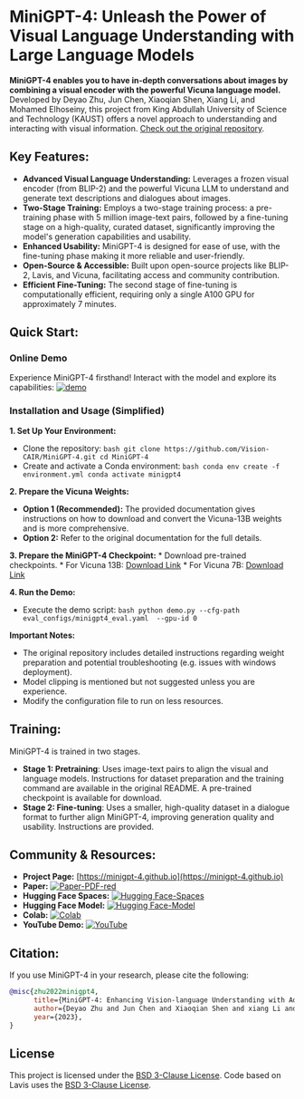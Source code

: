 # MiniGPT-4: Unleash the Power of Visual Language Understanding with Large Language Models

**MiniGPT-4 enables you to have in-depth conversations about images by combining a visual encoder with the powerful Vicuna language model.** Developed by Deyao Zhu, Jun Chen, Xiaoqian Shen, Xiang Li, and Mohamed Elhoseiny, this project from King Abdullah University of Science and Technology (KAUST) offers a novel approach to understanding and interacting with visual information.  [Check out the original repository](https://github.com/RiseInRose/MiniGPT-4-ZH).

## Key Features:

*   **Advanced Visual Language Understanding:** Leverages a frozen visual encoder (from BLIP-2) and the powerful Vicuna LLM to understand and generate text descriptions and dialogues about images.
*   **Two-Stage Training:**  Employs a two-stage training process: a pre-training phase with 5 million image-text pairs, followed by a fine-tuning stage on a high-quality, curated dataset, significantly improving the model's generation capabilities and usability.
*   **Enhanced Usability:** MiniGPT-4 is designed for ease of use, with the fine-tuning phase making it more reliable and user-friendly.
*   **Open-Source & Accessible:** Built upon open-source projects like BLIP-2, Lavis, and Vicuna, facilitating access and community contribution.
*   **Efficient Fine-Tuning:** The second stage of fine-tuning is computationally efficient, requiring only a single A100 GPU for approximately 7 minutes.

## Quick Start:

### Online Demo
Experience MiniGPT-4 firsthand!  Interact with the model and explore its capabilities:
[![demo](figs/online_demo.png)](https://minigpt-4.github.io)

### Installation and Usage (Simplified)

**1. Set Up Your Environment:**

   *   Clone the repository:
      ```bash
      git clone https://github.com/Vision-CAIR/MiniGPT-4.git
      cd MiniGPT-4
      ```
   *   Create and activate a Conda environment:
      ```bash
      conda env create -f environment.yml
      conda activate minigpt4
      ```

**2. Prepare the Vicuna Weights:**

   *  **Option 1 (Recommended):** The provided documentation gives instructions on how to download and convert the Vicuna-13B weights and is more comprehensive.
   *  **Option 2:** Refer to the original documentation for the full details.

**3. Prepare the MiniGPT-4 Checkpoint:**
    * Download pre-trained checkpoints.
    * For Vicuna 13B: [Download Link](https://drive.google.com/file/d/1a4zLvaiDBr-36pasffmgpvH5P7CKmpze/view?usp=share_link)
    * For Vicuna 7B: [Download Link](https://drive.google.com/file/d/1RY9jV0dyqLX-o38LrumkKRh6Jtaop58R/view?usp=sharing)

**4. Run the Demo:**

   *   Execute the demo script:
      ```bash
      python demo.py --cfg-path eval_configs/minigpt4_eval.yaml  --gpu-id 0
      ```

**Important Notes:**

*   The original repository includes detailed instructions regarding weight preparation and potential troubleshooting (e.g. issues with windows deployment).
*   Model clipping is mentioned but not suggested unless you are experience.
*   Modify the configuration file to run on less resources.

## Training:

MiniGPT-4 is trained in two stages.
*   **Stage 1: Pretraining**:  Uses image-text pairs to align the visual and language models. Instructions for dataset preparation and the training command are available in the original README.  A pre-trained checkpoint is available for download.
*   **Stage 2: Fine-tuning**:  Uses a smaller, high-quality dataset in a dialogue format to further align MiniGPT-4, improving generation quality and usability. Instructions are provided.

## Community & Resources:

*   **Project Page:** [https://minigpt-4.github.io](https://minigpt-4.github.io)
*   **Paper:** [![Paper-PDF-red](https://img.shields.io/badge/Paper-PDF-red)](MiniGPT_4.pdf)
*   **Hugging Face Spaces:**  [![Hugging Face-Spaces](https://img.shields.io/badge/%F0%9F%A4%97%20Hugging%20Face-Spaces-blue)](https://huggingface.co/spaces/Vision-CAIR/minigpt4)
*   **Hugging Face Model:** [![Hugging Face-Model](https://img.shields.io/badge/%F0%9F%A4%97%20Hugging%20Face-Model-blue)](https://huggingface.co/Vision-CAIR/MiniGPT-4)
*   **Colab:** [![Colab](https://colab.research.google.com/assets/colab-badge.svg)](https://colab.research.google.com/drive/1OK4kYsZphwt5DXchKkzMBjYF6jnkqh4R?usp=sharing)
*   **YouTube Demo:** [![YouTube](https://badges.aleen42.com/src/youtube.svg)](https://www.youtube.com/watch?v=__tftoxpBAw&feature=youtu.be)

##  Citation:

If you use MiniGPT-4 in your research, please cite the following:

```bibtex
@misc{zhu2022minigpt4,
      title={MiniGPT-4: Enhancing Vision-language Understanding with Advanced Large Language Models}, 
      author={Deyao Zhu and Jun Chen and Xiaoqian Shen and xiang Li and Mohamed Elhoseiny},
      year={2023},
}
```

## License

This project is licensed under the [BSD 3-Clause License](LICENSE.md). Code based on Lavis uses the [BSD 3-Clause License](LICENSE_Lavis.md).